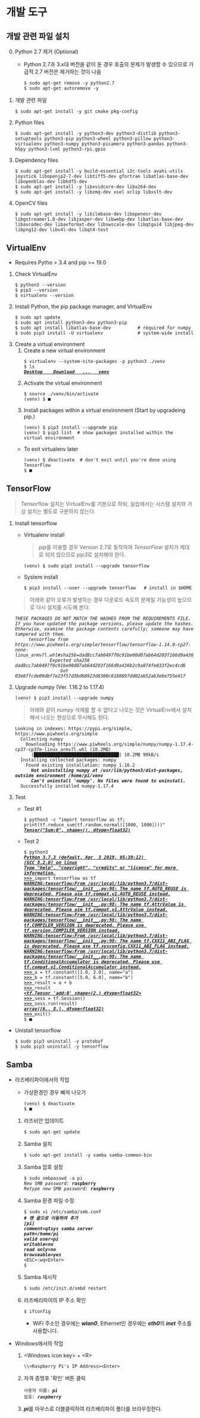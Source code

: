 # 개발 도구
  ## 개발 관련 파일 설치
  0. Python 2.7 제거 (Optional)
     * Python 2.7과 3.x대 버전을 같이 둔 경우 호출의 문제가 발생할 수 있으므로 가급적 2.7 버전은 제거하는 것이 나음
       <pre><code>$ sudo apt-get remove -y python2.7
       $ sudo apt-get autoremove -y</code></pre>

  1. 개발 관련 파일
     <pre><code>$ sudo apt-get install -y git cmake pkg-config</code></pre>

  2. Python files
     <pre><code>$ sudo apt-get install -y python3-dev python3-distlib python3-setuptools python3-pip python3-wheel python3-pillow python3-virtualenv python3-numpy python3-picamera python3-pandas python3-h5py python3-lxml python3-rpi.gpio</code></pre>

  3. Dependency files
     <pre><code>$ sudo apt-get install -y build-essential i2c-tools avahi-utils joystick libopenjp2-7-dev libtiff5-dev gfortran libatlas-base-dev libopenblas-dev libhdf5-dev
     $ sudo apt-get install -y libxvidcore-dev libx264-dev
     $ sudo apt-get install -y libzmq-dev xsel xclip libxslt-dev</code></pre>

  4. OpenCV files
     <pre><code>$ sudo apt-get install -y libilmbase-dev libopenexr-dev libgstreamer1.0-dev libjasper-dev libwebp-dev libatlas-base-dev libavcodec-dev libavformat-dev libswscale-dev libqtgui4 libjpeg-dev libpng12-dev libv4l-dev libqt4-test</code></pre>

  ## VirtualEnv
  * Requires Pytho &gt; 3.4 and pip &gt;= 19.0
  1. Check VirtualEnv
     <pre><code>$ python3 --version
     $ pip3 --version
     $ virtualenv --version</code></pre>
  2. Install Python, the pip package manager, and VirtualEnv
     <pre><code>$ sudo apt update
     $ sudo apt install python3-dev python3-pip
     $ sudo apt install libatlas-base-dev          # required for numpy
     $ sudo pip3 install -U virtualenv             # system-wide install</code></pre>
  3. Create a virtual environment
     1. Create a new virtual environment
        <pre><code>$ virtualenv --system-site-packages -p python3 ./venv
        $ ls
        <b><i><u>Desktop    Download   ...   venv</u></i></b></code></pre>
     2. Activate the virtual environment
        <pre><code>$ source ./venv/bin/activate
        (venv) $ ■</code></pre>
     3. Install packages within a virtual environment (Start by upgradeing pip.)
        <pre><code>(venv) $ pip3 install --upgrade pip
        (venv) $ pip3 list  # show packages installed within the virtual environment</code></pre>
     * To exit virtualenv later
       <pre><code>(venv) $ deactivate  # don't exit until you're done using TensorFlow
       $ ■</code></pre>

  ## TensorFlow
  > Tensorflow 설치는 VirtualEnv를 기본으로 하되, 실습에서는 시스템 설치와 가상 설치는 별도로 구분하지 않는다.
  1. Install tensorflow
     * Virtualenv install
       > <i>pip</i>를 이용할 경우 Version 2.7로 동작하여 <i>TensorFlow</i> 설치가 제대로 되지 않으므로 <i>pip3</i>로 설치해야 한다.
       <pre><code>(venv) $ sudo pip3 install --upgrade tensorflow</code></pre>
     * System install
       <pre><code>$ pip3 install --user --upgrade tensorflow   # install in $HOME</code></pre>
     > 아래와 같이 오류가 발생하는 경우 다운로드 속도의 문제일 가능성이 높으므로 다시 설치를 시도해 본다.
       <pre><code><i>THESE PACKAGES DO NOT MATCH THE HASHES FROM THE REQUIREMENTS FILE. If you have updated the package versions, please update the hashes. Otherwise, examine the package contents carefully; someone may have tampered with them.
          tensorflow from https://www.piwheels.org/simple/tensorflow/tensorflow-1.14.0-cp27-none-linux_armv7l.whl#sha256=dad8cc7ab0497f0c91be00d07ab64d203f166d9a436b2c9a874fe033f2ec4cd6:
                  Expected sha256 dad8cc7ab0497f0c91be00d07ab64d203f166d9a436b2c9a874fe033f2ec4cd6
                      Got        03e8ffcde09dbf7e23f57d3bd68923d8300c8188897dd02ab52ab3ebe755e417</i></code></pre>
  2. Upgrade numpy (Ver. 1.16.2 to 1.17.4)
     <pre><code>(venv) $ pip3 install --upgrade numpy</code></pre>
     > 아래와 같이 <i>numpy</i> 삭제를 할 수 없다고 나오는 것은 VirtualEnv에서 설치해서 나오는 현상으로 무시해도 된다.
       <pre><code>Looking in indexes: https://pypi.org/simple, https://www.piwheels.org/simple
       Collecting numpy
         Downloading https://www.piwheels.org/simple/numpy/numpy-1.17.4-cp37-cp37m-linux_armv7l.whl (10.2MB)
           |████████████████████████████████| 10.2MB 90kB/s 
       Installing collected packages: numpy
         Found existing installation: numpy 1.16.2
           <b><i>Not uninstalling numpy at /usr/lib/python3/dist-packages, outside environment /home/pi/venv
           Can't uninstall 'numpy'. No files were found to uninstall.</i></b>
       Successfully installed numpy-1.17.4</code></pre>
       
  3. Test
     * Test #1
       <pre><code>$ python3 -c "import tensorflow as tf; print(tf.reduce_sum(tf.random.normal([1000, 1000])))"
       <b><i><u>Tensor("Sum:0", shape=(), dtype=float32)</u></i></b></code></pre>
     * Test 2
       <pre><code>$ python3
       <b><i><u>Python 3.7.3 (default, Apr  3 2019, 05:39:12) 
       [GCC 8.2.0] on linux
       Type "help", "copyright", "credits" or "license" for more information.
       >>> </u></i></b>import tensorflow as tf
       <b><i><u>WARNING:tensorflow:From /usr/local/lib/python3.7/dist-packages/tensorflow/__init__.py:98: The name tf.AUTO_REUSE is deprecated. Please use tf.compat.v1.AUTO_REUSE instead.
       WARNING:tensorflow:From /usr/local/lib/python3.7/dist-packages/tensorflow/__init__.py:98: The name tf.AttrValue is deprecated. Please use tf.compat.v1.AttrValue instead.
       WARNING:tensorflow:From /usr/local/lib/python3.7/dist-packages/tensorflow/__init__.py:98: The name tf.COMPILER_VERSION is deprecated. Please use tf.version.COMPILER_VERSION instead.
       WARNING:tensorflow:From /usr/local/lib/python3.7/dist-packages/tensorflow/__init__.py:98: The name tf.CXX11_ABI_FLAG is deprecated. Please use tf.sysconfig.CXX11_ABI_FLAG instead.
       WARNING:tensorflow:From /usr/local/lib/python3.7/dist-packages/tensorflow/__init__.py:98: The name tf.ConditionalAccumulator is deprecated. Please use tf.compat.v1.ConditionalAccumulator instead.
       >>> </u></i></b>a = tf.constant([1.0, 2.0], name="a")
       <b><i><u>>>> </u></i></b>b = tf.constant([5.0, 6.0], name="b")
       <b><i><u>>>> </u></i></b>result = a + b
       <b><i><u>>>> </u></i></b>result
       <b><i><u>&lt;tf.Tensor 'add:0' shape=(2,) dtype=float32&gt;
       >>> </u></i></b>sess = tf.Session()
       <b><i><u>>>> </u></i></b>sess.run(result)
       <b><i><u>array([6., 8.], dtype=float32)
       >>> </u></i></b>exit()
       $ ■</code></pre>
  * Unistall tensorflow
    <pre><code>$ sudo pip3 uninstall -y protobuf
    $ sudo pip3 uninstall -y tensorflow</code></pre>

  ## Samba
  * 라즈베리파이에서의 작업
    * 가상환경인 경우 빠져 나오기
      <pre><code>(venv) $ deactivate
      $ ■</code></pre>

    1. 라즈비안 업데이트
       <pre><code>$ sudo apt-get update</code></pre>
    
    2. Samba 설치
       <pre><code>$ sudo apt-get install -y samba samba-common-bin</code></pre>
    
    3. Samba 암호 설정
       <pre><code>$ sudo smbpasswd -a pi
       <i>New SMB password: </i><b>raspberry</b>
       <i>Retype new SMB password: </i><b>raspberry</b></code></pre>
    
    4. Samba 환경 파일 수정
       <pre><code>$ sudo vi /etc/samba/smb.conf
       <b><i># 맨 끝으로 이동하여 추가
       [pi]
       comment=qtsys samba server
       path=/home/pi
       valid user=pi
       writable=no
       read only=no
       browseable=yes</i></b>
       &lt;ESC&gt;:wq&lt;Enter&gt;
       $</code></pre>
    
    5. Samba 재시작
       <pre><code>$ sudo /etc/init.d/smbd restart</code></pre>

    6. 라즈베리파이의 IP 주소 확인
       <pre><code>$ ifconfig</code></pre>
       * WiFi 주소인 경우에는 <b><i>wlan0</i></b>, Ethernet인 경우에는 <b><i>eth0</i></b>의 <b><i>inet</i></b> 주소를 사용합니다.

  * Windows에서의 작업
    1. &lt;Windows icon key&gt; + &lt;R&gt;
       <pre><code>\\&lt;Raspberry Pi's IP Address&gt;&lt;Enter&gt</code></pre>

    2. 자격 증명후 '확인' 버튼 클릭
       <pre><code>사용자 이름: <b><i>pi</i></b>
       암호: <b><i>raspberry</i></b></code></pre>

    3. <b><i>pi</i></b>를 마우스로 더블클릭하여 라즈베리파이 폴더를 브라우징한다.
